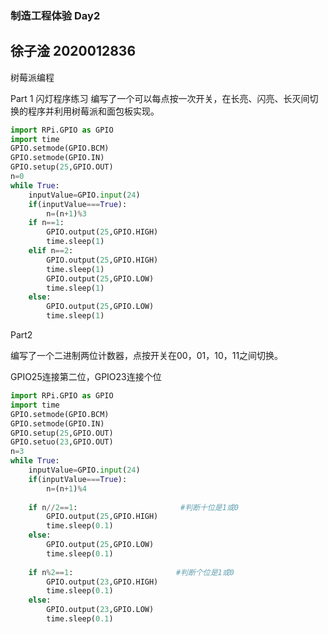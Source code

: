 ### 制造工程体验 Day2
## 徐子淦 2020012836
树莓派编程

Part 1
闪灯程序练习
编写了一个可以每点按一次开关，在长亮、闪亮、长灭间切换的程序并利用树莓派和面包板实现。

```python
import RPi.GPIO as GPIO
import time
GPIO.setmode(GPIO.BCM)
GPIO.setmode(GPIO.IN)
GPIO.setup(25,GPIO.OUT)
n=0
while True:
	inputValue=GPIO.input(24)
	if(inputValue===True):
		n=(n+1)%3
	if n==1:
		GPIO.output(25,GPIO.HIGH)
		time.sleep(1)
	elif n==2:
		GPIO.output(25,GPIO.HIGH)
		time.sleep(1)
		GPIO.output(25,GPIO.LOW)
		time.sleep(1)
	else:
		GPIO.output(25,GPIO.LOW)
		time.sleep(1)
```

Part2

编写了一个二进制两位计数器，点按开关在00，01，10，11之间切换。

GPIO25连接第二位，GPIO23连接个位

```python
import RPi.GPIO as GPIO
import time
GPIO.setmode(GPIO.BCM)
GPIO.setmode(GPIO.IN)
GPIO.setup(25,GPIO.OUT)
GPIO.setuo(23,GPIO.OUT)
n=3
while True:
	inputValue=GPIO.input(24)
	if(inputValue===True):
		n=(n+1)%4
        
	if n//2==1:                       #判断十位是1或0
		GPIO.output(25,GPIO.HIGH)
		time.sleep(0.1)
	else:
		GPIO.output(25,GPIO.LOW)
		time.sleep(0.1)
        
    if n%2==1:                       #判断个位是1或0
        GPIO.output(23,GPIO.HIGH)
        time.sleep(0.1)
	else:
		GPIO.output(23,GPIO.LOW)
		time.sleep(0.1)
```







